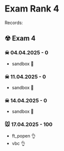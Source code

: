 # Exam Rank 4

Records:
## ☢ Exam 4
### ☠ 04.04.2025 - 0
- sandbox 🖕

### ☠ 11.04.2025 - 0
- sandbox 🖕

### ☠ 14.04.2025 - 0
- sandbox 🖕

### 🐭 17.04.2025 - 100
- ft_popen 👌
- vbc 👌